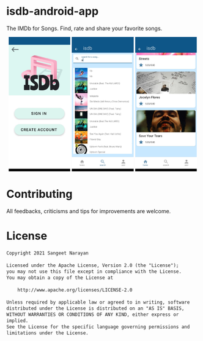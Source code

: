 # isdb-android-app

The IMDb for Songs. Find, rate and share your favorite songs.

<p align="center">
  <img src="https://github.com/sangeetds/isdb-android-app/blob/master/images/Login%20Screen.jpeg" alt="Login Screen" width="32%">
  <img src="https://github.com/sangeetds/isdb-android-app/blob/master/images/Song%20Search%20Screen.jpeg" alt="Main Screen" width="32%">
  <img src="https://github.com/sangeetds/isdb-android-app/blob/master/images/Track%20List%20Screen.jpeg" alt="Track search screen" width="32%">
</p>

# Contributing

All feedbacks, criticisms and tips for improvements are welcome. 

# License

```
Copyright 2021 Sangeet Narayan

Licensed under the Apache License, Version 2.0 (the "License");
you may not use this file except in compliance with the License.
You may obtain a copy of the License at

    http://www.apache.org/licenses/LICENSE-2.0

Unless required by applicable law or agreed to in writing, software
distributed under the License is distributed on an "AS IS" BASIS,
WITHOUT WARRANTIES OR CONDITIONS OF ANY KIND, either express or implied.
See the License for the specific language governing permissions and
limitations under the License.
